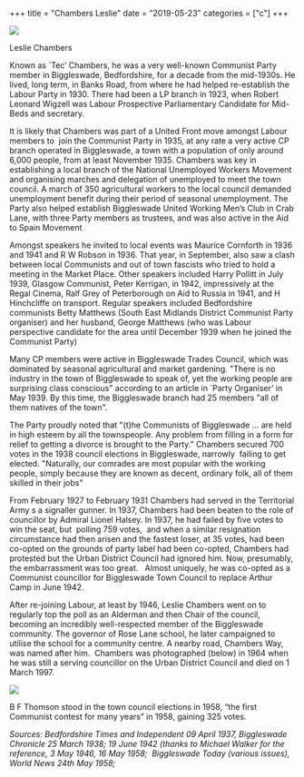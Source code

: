 +++
title = "Chambers Leslie"
date = "2019-05-23"
categories = ["c"]
+++

![](https://grahamstevenson.me.uk/wp-content/uploads/2019/05/chambers-leslie.jpg)

Leslie Chambers

Known as \`Tec’ Chambers, he was a very well-known Communist Party member in Biggleswade, Bedfordshire, for a decade from the mid-1930s. He lived, long term, in Banks Road, from where he had helped re-establish the Labour Party in 1930. There had been a LP branch in 1923, when Robert Leonard Wigzell was Labour Prospective Parliamentary Candidate for Mid-Beds and secretary.

It is likely that Chambers was part of a United Front move amongst Labour members to  join the Communist Party in 1935, at any rate a very active CP branch operated in Biggleswade, a town with a population of only around 6,000 people, from at least November 1935. Chambers was key in establishing a local branch of the National Unemployed Workers Movement and organising marches and delegation of unemployed to meet the town council. A march of 350 agricultural workers to the local council demanded unemployment benefit during their period of seasonal unemployment. The Party also helped establish Biggleswade United Working Men’s Club in Crab Lane, with three Party members as trustees, and was also active in the Aid to Spain Movement

Amongst speakers he invited to local events was Maurice Cornforth in 1936 and 1941 and R W Robson in 1936. That year, in September, also saw a clash between local Communists and out of town fascists who tried to hold a meeting in the Market Place. Other speakers included Harry Pollitt in July 1939, Glasgow Communist, Peter Kerrigan, in 1942, impressively at the Regal Cinema, Ralf Grey of Peterborough on Aid to Russia in 1941, and H Hinchcliffe on transport. Regular speakers included Bedfordshire communists Betty Matthews (South East Midlands District Communist Party organiser) and her husband, George Matthews (who was Labour perspective candidate for the area until December 1939 when he joined the Communist Party)

Many CP members were active in Biggleswade Trades Council, which was dominated by seasonal agricultural and market gardening. "There is no industry in the town of Biggleswade to speak of, yet the working people are surprising class conscious" according to an article in \`Party Organiser’ in May 1939. By this time, the Biggleswade branch had 25 members "all of them natives of the town".

The Party proudly noted that "(t)he Communists of Biggleswade … are held in high esteem by all the townspeople. Any problem from filling in a form for relief to getting a divorce is brought to the Party." Chambers secured 700 votes in the 1938 council elections in Biggleswade, narrowly  failing to get elected. "Naturally, our comrades are most popular with the working people, simply because they are known as decent, ordinary folk, all of them skilled in their jobs"

From February 1927 to February 1931 Chambers had served in the Territorial Army s a signaller gunner. In 1937, Chambers had been beaten to the role of councillor by Admiral Lionel Halsey. In 1937, he had failed by five votes to win the seat, but  polling 759 votes,  and when a similar resignation circumstance had then arisen and the fastest loser, at 35 votes, had been co-opted on the grounds of party label had been co-opted, Chambers had protested but the Urban District Council had ignored him. Now, presumably, the embarrassment was too great.   Almost uniquely, he was co-opted as a Communist councillor for Biggleswade Town Council to replace Arthur Camp in June 1942.

After re-joining Labour, at least by 1946, Leslie Chambers went on to regularly top the poll as an Alderman and then Chair of the council, becoming an incredibly well-respected member of the Biggleswade community. The governor of Rose Lane school, he later campaigned to utilise the school for a community centre. A nearby road, Chambers Way, was named after him.  Chambers was photographed (below) in 1964 when he was still a serving councillor on the Urban District Council and died on 1 March 1997.

![](https://grahamstevenson.me.uk/wp-content/uploads/2019/05/chambers-leslie-tec-cllr-biggleswade-1.jpg)

B F Thomson stood in the town council elections in 1958, “the first Communist contest for many years” in 1958, gaining 325 votes.

_Sources: Bedfordshire Times and Independent 09 April 1937, Biggleswade Chronicle 25 March 1938; 19 June 1942 (thanks to Michael Walker for the reference, 3 May 1946, 16 May 1958;  Biggleswade Today (various issues), World News 24th May 1958;_
